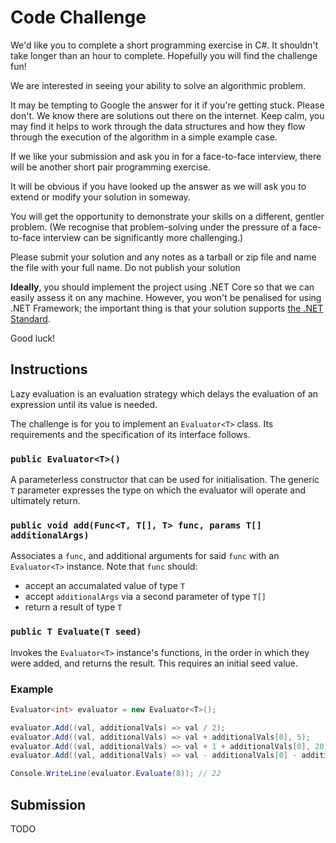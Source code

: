 # Code Challenge

We'd like you to complete a short programming exercise in C#. It shouldn't take longer than an hour to complete. Hopefully you will find the challenge fun!

We are interested in seeing your ability to solve an algorithmic problem.

It may be tempting to Google the answer for it if you're getting stuck. Please don't. We know there are solutions out there on the internet. Keep calm, you may find it helps to work through the data structures and how they flow through the execution of the algorithm in a simple example case.

If we like your submission and ask you in for a face-to-face interview, there will be another short pair programming exercise.

It will be obvious if you have looked up the answer as we will ask you to extend or modify your solution in someway.

You will get the opportunity to demonstrate your skills on a different, gentler problem. (We recognise that problem-solving under the pressure of a face-to-face interview can be significantly more challenging.)

Please submit your solution and any notes as a tarball or zip file and name the file with your full name. Do not publish your solution

**Ideally**, you should implement the project using .NET Core so that we can easily assess it on any machine. However, you won't be penalised for using .NET Framework; the important thing is that your solution supports [the .NET Standard](https://github.com/dotnet/standard).

Good luck!

## Instructions

Lazy evaluation is an evaluation strategy which delays the evaluation of an expression until its value is needed.

The challenge is for you to implement an `Evaluator<T>` class. Its requirements and the specification of its interface follows.

### `public Evaluator<T>()`

A parameterless constructor that can be used for initialisation. The generic `T` parameter expresses the type on which the evaluator will operate and ultimately return.

### `public void add(Func<T, T[], T> func, params T[] additionalArgs)`

Associates a `func`, and additional arguments for said `func` with an `Evaluator<T>` instance. Note that `func` should:

* accept an accumalated value of type `T`
* accept `additionalArgs` via a second parameter of type `T[]`
* return a result of type `T`

### `public T Evaluate(T seed)`

Invokes the `Evaluator<T>` instance's functions, in the order in which they were added, and returns the result. This requires an initial seed value.

### Example

```csharp
Evaluator<int> evaluator = new Evaluator<T>();

evaluator.Add((val, additionalVals) => val / 2);
evaluator.Add((val, additionalVals) => val + additionalVals[0], 5);
evaluator.Add((val, additionalVals) => val + 1 + additionalVals[0], 20);
evaluator.Add((val, additionalVals) => val - additionalVals[0] - additionalVals[1], 5, 3);

Console.WriteLine(evaluator.Evaluate(8)); // 22
```

## Submission

TODO
